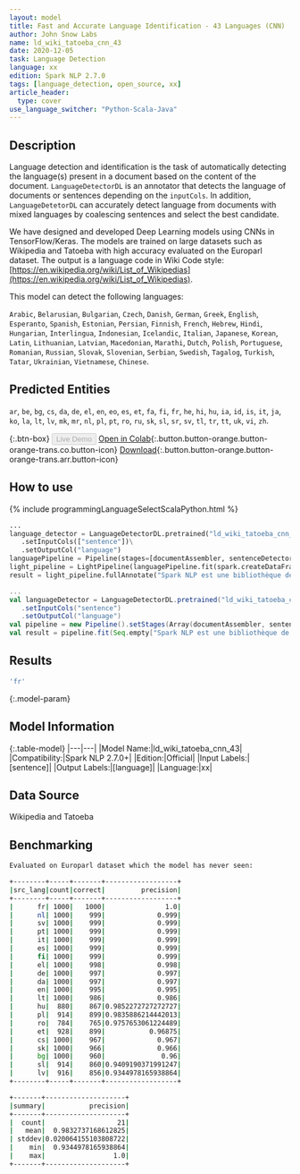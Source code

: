 ```yaml
---
layout: model
title: Fast and Accurate Language Identification - 43 Languages (CNN)
author: John Snow Labs
name: ld_wiki_tatoeba_cnn_43
date: 2020-12-05
task: Language Detection
language: xx
edition: Spark NLP 2.7.0
tags: [language_detection, open_source, xx]
article_header:
  type: cover
use_language_switcher: "Python-Scala-Java"
---
```


## Description

Language detection and identification is the task of automatically detecting the language(s) present in a document based on the content of the document. ``LanguageDetectorDL`` is an annotator that detects the language of documents or sentences depending on the ``inputCols``. In addition, ``LanguageDetetorDL`` can accurately detect language from documents with mixed languages by coalescing sentences and select the best candidate.

We have designed and developed Deep Learning models using CNNs in TensorFlow/Keras. The models are trained on large datasets such as Wikipedia and Tatoeba with high accuracy evaluated on the Europarl dataset. The output is a language code in Wiki Code style: [https://en.wikipedia.org/wiki/List_of_Wikipedias](https://en.wikipedia.org/wiki/List_of_Wikipedias).

This model can detect the following languages:

`Arabic`, `Belarusian`, `Bulgarian`, `Czech`, `Danish`, `German`, `Greek`, `English`, `Esperanto`, `Spanish`, `Estonian`, `Persian`, `Finnish`, `French`, `Hebrew`, `Hindi`, `Hungarian`, `Interlingua`, `Indonesian`, `Icelandic`, `Italian`, `Japanese`, `Korean`, `Latin`, `Lithuanian`, `Latvian`, `Macedonian`, `Marathi`, `Dutch`, `Polish`, `Portuguese`, `Romanian`, `Russian`, `Slovak`, `Slovenian`, `Serbian`, `Swedish`, `Tagalog`, `Turkish`, `Tatar`, `Ukrainian`, `Vietnamese`, `Chinese`.

## Predicted Entities

`ar`, `be`, `bg`, `cs`, `da`, `de`, `el`, `en`, `eo`, `es`, `et`, `fa`, `fi`, `fr`, `he`, `hi`, `hu`, `ia`, `id`, `is`, `it`, `ja`, `ko`, `la`, `lt`, `lv`, `mk`, `mr`, `nl`, `pl`, `pt`, `ro`, `ru`, `sk`, `sl`, `sr`, `sv`, `tl`, `tr`, `tt`, `uk`, `vi`, `zh`.

{:.btn-box}
<button class="button button-orange" disabled>Live Demo</button>
[Open in Colab](https://githubtocolab.com/JohnSnowLabs/spark-nlp-workshop/blob/master/jupyter/annotation/english/language-detection/Language_Detection_and_Indentification.ipynb){:.button.button-orange.button-orange-trans.co.button-icon}
[Download](https://s3.amazonaws.com/auxdata.johnsnowlabs.com/public/models/ld_wiki_tatoeba_cnn_43_xx_2.7.0_2.4_1607184003726.zip){:.button.button-orange.button-orange-trans.arr.button-icon}

## How to use

<div class="tabs-box" markdown="1">
{% include programmingLanguageSelectScalaPython.html %}

```python
...
language_detector = LanguageDetectorDL.pretrained("ld_wiki_tatoeba_cnn_43", "xx")\
   .setInputCols(["sentence"])\
   .setOutputCol("language")
languagePipeline = Pipeline(stages=[documentAssembler, sentenceDetector, language_detector])
light_pipeline = LightPipeline(languagePipeline.fit(spark.createDataFrame([['']]).toDF("text")))
result = light_pipeline.fullAnnotate("Spark NLP est une bibliothèque de traitement de texte open source pour le traitement avancé du langage naturel pour les langages de programmation Python, Java et Scala.")
```
```scala
...
val languageDetector = LanguageDetectorDL.pretrained("ld_wiki_tatoeba_cnn_43", "xx")
   .setInputCols("sentence")
   .setOutputCol("language")
val pipeline = new Pipeline().setStages(Array(documentAssembler, sentenceDetector, languageDetector))
val result = pipeline.fit(Seq.empty["Spark NLP est une bibliothèque de traitement de texte open source pour le traitement avancé du langage naturel pour les langages de programmation Python, Java et Scala."].toDS.toDF("text")).transform(data)
```

</div>

## Results

```bash
'fr'
```

{:.model-param}
## Model Information

{:.table-model}
|---|---|
|Model Name:|ld_wiki_tatoeba_cnn_43|
|Compatibility:|Spark NLP 2.7.0+|
|Edition:|Official|
|Input Labels:|[sentence]|
|Output Labels:|[language]|
|Language:|xx|

## Data Source

Wikipedia and Tatoeba

## Benchmarking

```bash
Evaluated on Europarl dataset which the model has never seen:

+--------+-----+-------+------------------+
|src_lang|count|correct|         precision|
+--------+-----+-------+------------------+
|      fr| 1000|   1000|               1.0|
|      nl| 1000|    999|             0.999|
|      sv| 1000|    999|             0.999|
|      pt| 1000|    999|             0.999|
|      it| 1000|    999|             0.999|
|      es| 1000|    999|             0.999|
|      fi| 1000|    999|             0.999|
|      el| 1000|    998|             0.998|
|      de| 1000|    997|             0.997|
|      da| 1000|    997|             0.997|
|      en| 1000|    995|             0.995|
|      lt| 1000|    986|             0.986|
|      hu|  880|    867|0.9852272727272727|
|      pl|  914|    899|0.9835886214442013|
|      ro|  784|    765|0.9757653061224489|
|      et|  928|    899|           0.96875|
|      cs| 1000|    967|             0.967|
|      sk| 1000|    966|             0.966|
|      bg| 1000|    960|              0.96|
|      sl|  914|    860|0.9409190371991247|
|      lv|  916|    856|0.9344978165938864|
+--------+-----+-------+------------------+

+-------+--------------------+
|summary|           precision|
+-------+--------------------+
|  count|                  21|
|   mean|  0.9832737168612825|
| stddev|0.020064155103808722|
|    min|  0.9344978165938864|
|    max|                 1.0|
+-------+--------------------+
```